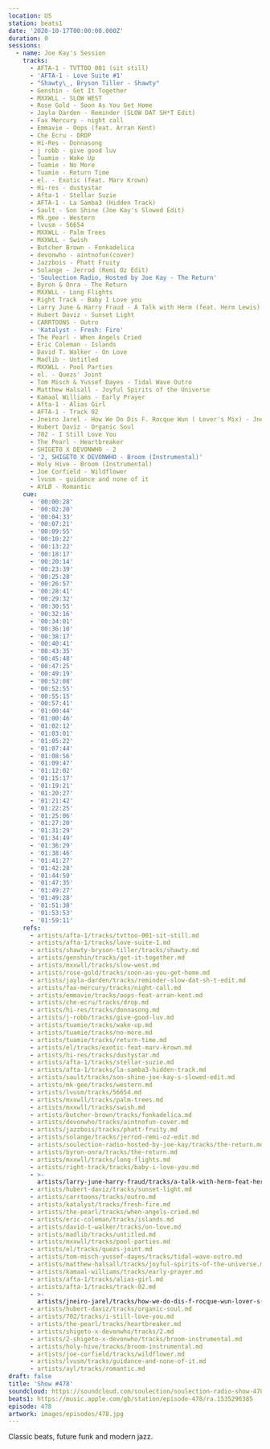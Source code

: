 ```yaml
---
location: US
station: beats1
date: '2020-10-17T00:00:00.000Z'
duration: 0
sessions:
  - name: Joe Kay's Session
    tracks:
      - AFTA-1 - TVTTOO 001 (sit still)
      - 'AFTA-1 - Love Suite #1'
      - "Shawty\_, Bryson Tiller - Shawty"
      - Genshin - Get It Together
      - MXXWLL - SLOW WEST
      - Rose Gold - Soon As You Get Home
      - Jayla Darden - Reminder (SLOW DAT SH*T Edit)
      - Fax Mercury - night call
      - Emmavie - Oops (feat. Arran Kent)
      - Che Ecru - DROP
      - Hi-Res - Donnasong
      - j robb - give good luv
      - Tuamie - Wake Up
      - Tuamie - No More
      - Tuamie - Return Time
      - el. - Exotic (feat. Marv Krown)
      - Hi-res - dustystar
      - Afta-1 - Stellar Suzie
      - AFTA-1 - La Samba3 (Hidden Track)
      - Sault - Son Shine (Joe Kay's Slowed Edit)
      - Mk.gee - Western
      - lvusm - 56654
      - MXXWLL - Palm Trees
      - MXXWLL - Swish
      - Butcher Brown - Fonkadelica
      - devonwho - aintnofun(cover)
      - Jazzbois - Phatt Fruity
      - Solange - Jerrod (Remi Oz Edit)
      - 'Soulection Radio, Hosted by Joe Kay - The Return'
      - Byron & Onra - The Return
      - MXXWLL - Long Flights
      - Right Track - Baby I Love you
      - Larry June & Harry Fraud - A Talk with Herm (feat. Herm Lewis)
      - Hubert Daviz - Sunset Light
      - CARRTOONS - Outro
      - 'Katalyst - Fresh: Fire'
      - The Pearl - When Angels Cried
      - Eric Coleman - Islands
      - David T. Walker - On Love
      - Madlib - Untitled
      - MXXWLL - Pool Parties
      - el. - Quezs' Joint
      - Tom Misch & Yussef Dayes - Tidal Wave Outro
      - Matthew Halsall - Joyful Spirits of the Universe
      - Kamaal Williams - Early Prayer
      - Afta-1 - Alias Girl
      - AFTA-1 - Track 02
      - Jneiro Jarel - How We Do Dis F. Rocque Wun ( Lover's Mix) - Jneiro Jarel
      - Hubert Daviz - Organic Soul
      - 702 - I Still Love You
      - The Pearl - Heartbreaker
      - SHIGETO X DEVONWHO - 2
      - '2, SHIGETO X DEVONWHO - Broom (Instrumental)'
      - Holy Hive - Broom (Instrumental)
      - Joe Corfield - Wildflower
      - lvusm - guidance and none of it
      - AYLØ - Romantic
    cue:
      - '00:00:28'
      - '00:02:20'
      - '00:04:33'
      - '00:07:21'
      - '00:09:55'
      - '00:10:22'
      - '00:13:22'
      - '00:18:17'
      - '00:20:14'
      - '00:23:39'
      - '00:25:28'
      - '00:26:57'
      - '00:28:41'
      - '00:29:32'
      - '00:30:55'
      - '00:32:16'
      - '00:34:01'
      - '00:36:10'
      - '00:38:17'
      - '00:40:41'
      - '00:43:35'
      - '00:45:48'
      - '00:47:25'
      - '00:49:19'
      - '00:52:08'
      - '00:52:55'
      - '00:55:15'
      - '00:57:41'
      - '01:00:44'
      - '01:00:46'
      - '01:02:12'
      - '01:03:01'
      - '01:05:22'
      - '01:07:44'
      - '01:08:56'
      - '01:09:47'
      - '01:12:02'
      - '01:15:17'
      - '01:19:21'
      - '01:20:27'
      - '01:21:42'
      - '01:22:25'
      - '01:25:06'
      - '01:27:20'
      - '01:31:29'
      - '01:34:49'
      - '01:36:29'
      - '01:38:46'
      - '01:41:27'
      - '01:42:28'
      - '01:44:59'
      - '01:47:35'
      - '01:49:27'
      - '01:49:28'
      - '01:51:38'
      - '01:53:53'
      - '01:59:11'
    refs:
      - artists/afta-1/tracks/tvttoo-001-sit-still.md
      - artists/afta-1/tracks/love-suite-1.md
      - artists/shawty-bryson-tiller/tracks/shawty.md
      - artists/genshin/tracks/get-it-together.md
      - artists/mxxwll/tracks/slow-west.md
      - artists/rose-gold/tracks/soon-as-you-get-home.md
      - artists/jayla-darden/tracks/reminder-slow-dat-sh-t-edit.md
      - artists/fax-mercury/tracks/night-call.md
      - artists/emmavie/tracks/oops-feat-arran-kent.md
      - artists/che-ecru/tracks/drop.md
      - artists/hi-res/tracks/donnasong.md
      - artists/j-robb/tracks/give-good-luv.md
      - artists/tuamie/tracks/wake-up.md
      - artists/tuamie/tracks/no-more.md
      - artists/tuamie/tracks/return-time.md
      - artists/el/tracks/exotic-feat-marv-krown.md
      - artists/hi-res/tracks/dustystar.md
      - artists/afta-1/tracks/stellar-suzie.md
      - artists/afta-1/tracks/la-samba3-hidden-track.md
      - artists/sault/tracks/son-shine-joe-kay-s-slowed-edit.md
      - artists/mk-gee/tracks/western.md
      - artists/lvusm/tracks/56654.md
      - artists/mxxwll/tracks/palm-trees.md
      - artists/mxxwll/tracks/swish.md
      - artists/butcher-brown/tracks/fonkadelica.md
      - artists/devonwho/tracks/aintnofun-cover.md
      - artists/jazzbois/tracks/phatt-fruity.md
      - artists/solange/tracks/jerrod-remi-oz-edit.md
      - artists/soulection-radio-hosted-by-joe-kay/tracks/the-return.md
      - artists/byron-onra/tracks/the-return.md
      - artists/mxxwll/tracks/long-flights.md
      - artists/right-track/tracks/baby-i-love-you.md
      - >-
        artists/larry-june-harry-fraud/tracks/a-talk-with-herm-feat-herm-lewis.md
      - artists/hubert-daviz/tracks/sunset-light.md
      - artists/carrtoons/tracks/outro.md
      - artists/katalyst/tracks/fresh-fire.md
      - artists/the-pearl/tracks/when-angels-cried.md
      - artists/eric-coleman/tracks/islands.md
      - artists/david-t-walker/tracks/on-love.md
      - artists/madlib/tracks/untitled.md
      - artists/mxxwll/tracks/pool-parties.md
      - artists/el/tracks/quezs-joint.md
      - artists/tom-misch-yussef-dayes/tracks/tidal-wave-outro.md
      - artists/matthew-halsall/tracks/joyful-spirits-of-the-universe.md
      - artists/kamaal-williams/tracks/early-prayer.md
      - artists/afta-1/tracks/alias-girl.md
      - artists/afta-1/tracks/track-02.md
      - >-
        artists/jneiro-jarel/tracks/how-we-do-dis-f-rocque-wun-lover-s-mix-jneiro-jarel.md
      - artists/hubert-daviz/tracks/organic-soul.md
      - artists/702/tracks/i-still-love-you.md
      - artists/the-pearl/tracks/heartbreaker.md
      - artists/shigeto-x-devonwho/tracks/2.md
      - artists/2-shigeto-x-devonwho/tracks/broom-instrumental.md
      - artists/holy-hive/tracks/broom-instrumental.md
      - artists/joe-corfield/tracks/wildflower.md
      - artists/lvusm/tracks/guidance-and-none-of-it.md
      - artists/ayl/tracks/romantic.md
draft: false
title: 'Show #478'
soundcloud: https://soundcloud.com/soulection/soulection-radio-show-478
beats1: https://music.apple.com/gb/station/episode-478/ra.1535296385
episode: 478
artwork: images/episodes/478.jpg
---
```

Classic beats, future funk and modern jazz.

<!--more-->
